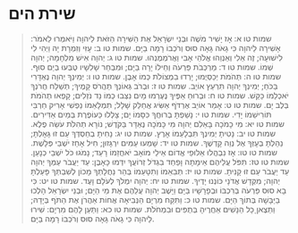 # שירת הים

> שמות טו א: אָז יָשִׁיר מֹשֶׁה וּבְנֵי יִשְׂרָאֵל אֶת הַשִּׁירָה הַזֹּאת לַיהוָה וַיֹּאמְרוּ לֵאמֹר:    אָשִׁירָה לַיהוָה כִּי גָאֹה גָּאָה    סוּס וְרֹכְבוֹ רָמָה בַיָּם.
> שמות טו ב: עָזִּי וְזִמְרָת יָהּ וַיְהִי לִי לִישׁוּעָה;    זֶה אֵלִי וְאַנְוֵהוּ    אֱלֹהֵי אָבִי וַאֲרֹמְמֶנְהוּ.
> שמות טו ג: יְהוָה אִישׁ מִלְחָמָה; יְהוָה שְׁמוֹ.
> שמות טו ד: מַרְכְּבֹת פַּרְעֹה וְחֵילוֹ יָרָה בַיָּם;    וּמִבְחַר שָׁלִשָׁיו טֻבְּעוּ בְיַם סוּף.
> שמות טו ה: תְּהֹמֹת יְכַסְיֻמוּ; יָרְדוּ בִמְצוֹלֹת כְּמוֹ אָבֶן.
> שמות טו ו: יְמִינְךָ יְהוָה נֶאְדָּרִי בַּכֹּחַ;    יְמִינְךָ יְהוָה תִּרְעַץ אוֹיֵב.
> שמות טו ז: וּבְרֹב גְּאוֹנְךָ תַּהֲרֹס קָמֶיךָ;    תְּשַׁלַּח חֲרֹנְךָ יֹאכְלֵמוֹ כַּקַּשׁ.
> שמות טו ח: וּבְרוּחַ אַפֶּיךָ נֶעֶרְמוּ מַיִם    נִצְּבוּ כְמוֹ נֵד נֹזְלִים;    קָפְאוּ תְהֹמֹת בְּלֶב יָם.
> שמות טו ט: אָמַר אוֹיֵב אֶרְדֹּף אַשִּׂיג    אֲחַלֵּק שָׁלָל; תִּמְלָאֵמוֹ נַפְשִׁי    אָרִיק חַרְבִּי תּוֹרִישֵׁמוֹ יָדִי.
> שמות טו י: נָשַׁפְתָּ בְרוּחֲךָ כִּסָּמוֹ יָם;    צָלְלוּ כַּעוֹפֶרֶת בְּמַיִם אַדִּירִים.
> שמות טו יא: מִי כָמֹכָה בָּאֵלִם יְהוָה    מִי כָּמֹכָה נֶאְדָּר בַּקֹּדֶשׁ;    נוֹרָא תְהִלֹּת עֹשֵׂה פֶלֶא.
> שמות טו יב: נָטִיתָ יְמִינְךָ תִּבְלָעֵמוֹ אָרֶץ.
> שמות טו יג: נָחִיתָ בְחַסְדְּךָ עַם זוּ גָּאָלְתָּ;    נֵהַלְתָּ בְעָזְּךָ אֶל נְוֵה קָדְשֶׁךָ.
> שמות טו יד: שָׁמְעוּ עַמִּים יִרְגָּזוּן;    חִיל אָחַז יֹשְׁבֵי פְּלָשֶׁת.
> שמות טו טו: אָז נִבְהֲלוּ אַלּוּפֵי אֱדוֹם    אֵילֵי מוֹאָב יֹאחֲזֵמוֹ רָעַד;    נָמֹגוּ כֹּל יֹשְׁבֵי כְנָעַן.
> שמות טו טז: תִּפֹּל עֲלֵיהֶם אֵימָתָה וָפַחַד    בִּגְדֹל זְרוֹעֲךָ יִדְּמוּ כָּאָבֶן:    עַד יַעֲבֹר עַמְּךָ יְהוָה    עַד יַעֲבֹר עַם זוּ קָנִיתָ.
> שמות טו יז: תְּבִאֵמוֹ וְתִטָּעֵמוֹ בְּהַר נַחֲלָתְךָ    מָכוֹן לְשִׁבְתְּךָ פָּעַלְתָּ יְהוָה;    מִקְּדָשׁ אֲדֹנָי כּוֹנְנוּ יָדֶיךָ.
> שמות טו יח: יְהוָה יִמְלֹךְ לְעֹלָם וָעֶד.
> שמות טו יט: כִּי בָא סוּס פַּרְעֹה בְּרִכְבּוֹ וּבְפָרָשָׁיו בַּיָּם    וַיָּשֶׁב יְהוָה עֲלֵהֶם אֶת מֵי הַיָּם;    וּבְנֵי יִשְׂרָאֵל הָלְכוּ בַיַּבָּשָׁה בְּתוֹךְ הַיָּם. 
> שמות טו כ: וַתִּקַּח מִרְיָם הַנְּבִיאָה אֲחוֹת אַהֲרֹן אֶת הַתֹּף בְּיָדָהּ; וַתֵּצֶאןָ כָל הַנָּשִׁים אַחֲרֶיהָ בְּתֻפִּים וּבִמְחֹלֹת.
> שמות טו כא: וַתַּעַן לָהֶם מִרְיָם:  שִׁירוּ לַיהוָה כִּי גָאֹה גָּאָה סוּס וְרֹכְבוֹ רָמָה בַיָּם. 
 

